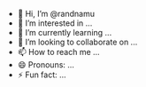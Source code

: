 - 👋 Hi, I’m @randnamu
- 👀 I’m interested in ...
- 🌱 I’m currently learning ...
- 💞️ I’m looking to collaborate on ...
- 📫 How to reach me ...
- 😄 Pronouns: ...
- ⚡ Fun fact: ...

<!---
randnamu/randnamu is a ✨ special ✨ repository because its `README.md` (this file) appears on your GitHub profile.
You can click the Preview link to take a look at your changes.
--->
